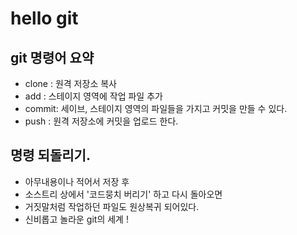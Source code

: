 # hello git

## git 명령어 요약

- clone : 원격 저장소 복사
- add   : 스테이지 영역에 작업 파일 추가
- commit: 세이브, 스테이지 영역의 파일들을 가지고 커밋을
            만들 수 있다.
- push  : 원격 저장소에 커밋을 업로드 한다.


## 명령 되돌리기.
 - 아무내용이나 적어서 저장 후 
 - 소스트리 상에서 '코드뭉치 버리기' 하고 다시 돌아오면
 - 거짓말처럼 작업하던 파일도 원상복귀 되어있다.
 - 신비롭고 놀라운 git의 세계 !